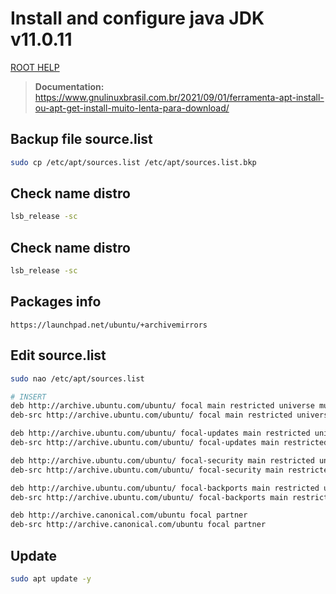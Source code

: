 # Install and configure java JDK v11.0.11

[ROOT HELP](../HELP.md)

> **Documentation:** https://www.gnulinuxbrasil.com.br/2021/09/01/ferramenta-apt-install-ou-apt-get-install-muito-lenta-para-download/


## Backup file source.list

```bash
sudo cp /etc/apt/sources.list /etc/apt/sources.list.bkp
```

## Check name distro

```bash
lsb_release -sc
```

## Check name distro

```bash
lsb_release -sc
```

## Packages info

```
https://launchpad.net/ubuntu/+archivemirrors
```

## Edit source.list

```bash
sudo nao /etc/apt/sources.list

# INSERT
deb http://archive.ubuntu.com/ubuntu/ focal main restricted universe multiverse
deb-src http://archive.ubuntu.com/ubuntu/ focal main restricted universe multiverse

deb http://archive.ubuntu.com/ubuntu/ focal-updates main restricted universe multiverse
deb-src http://archive.ubuntu.com/ubuntu/ focal-updates main restricted universe multiverse

deb http://archive.ubuntu.com/ubuntu/ focal-security main restricted universe multiverse
deb-src http://archive.ubuntu.com/ubuntu/ focal-security main restricted universe multiverse

deb http://archive.ubuntu.com/ubuntu/ focal-backports main restricted universe multiverse
deb-src http://archive.ubuntu.com/ubuntu/ focal-backports main restricted universe multiverse

deb http://archive.canonical.com/ubuntu focal partner
deb-src http://archive.canonical.com/ubuntu focal partner
```

## Update

```bash
sudo apt update -y
```